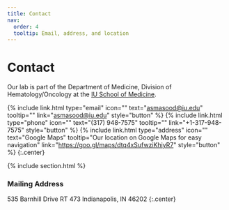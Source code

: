 ```yaml
---
title: Contact
nav:
  order: 4
  tooltip: Email, address, and location
---
```


# <i class="fas fa-paper-plane"></i>Contact

Our lab is part of the Department of Medicine, Division of Hematology/Oncology at the [IU School of Medicine](https://medicine.iu.edu/).

{%
  include link.html
  type="email"
  icon=""
  text="asmasood@iu.edu"
  tooltip=""
  link="asmasood@iu.edu"
  style="button"
%}
{%
  include link.html
  type="phone"
  icon=""
  text="(317) 948-7575"
  tooltip=""
  link="+1-317-948-7575"
  style="button"
%}
{%
  include link.html
  type="address"
  icon=""
  text="Google Maps"
  tooltip="Our location on Google Maps for easy navigation"
  link="https://goo.gl/maps/dtq4xSufwziKhiyR7"
  style="button"
%}
{:.center}

{% include section.html %}

### <i class="fas fa-mail-bulk"></i>Mailing Address

535 Barnhill Drive
RT 473
Indianapolis, IN 46202
{:.center}